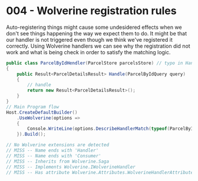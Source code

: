 # 004 - Wolverine registration rules #

Auto-registering things might cause some undesidered effects when we don't see things happening the way we expect them to do. It might be that our handler is not triggered even though we think we've registered it correctly.
Using Wolverine handlers we can see why the registration did not work and what is being check in order to satisfy the matching logic.

```csharp
public class ParcelByIdHendler(ParcelStore parcelsStore) // typo in Handler
{
    public Result<ParcelDetailsResult> Handle(ParcelByIdQuery query)
    {
        // handle
        return new Result<ParcelDetailsResult>();
    }
}
// Main Program flow
Host.CreateDefaultBuilder()
    .UseWolverine(options =>
    {
        Console.WriteLine(options.DescribeHandlerMatch(typeof(ParcelByIdHendler)));
    }).Build();

// No Wolverine extensions are detected
// MISS -- Name ends with 'Handler'
// MISS -- Name ends with 'Consumer'
// MISS -- Inherits from Wolverine.Saga
// MISS -- Implements Wolverine.IWolverineHandler
// MISS -- Has attribute Wolverine.Attributes.WolverineHandlerAttribute
```